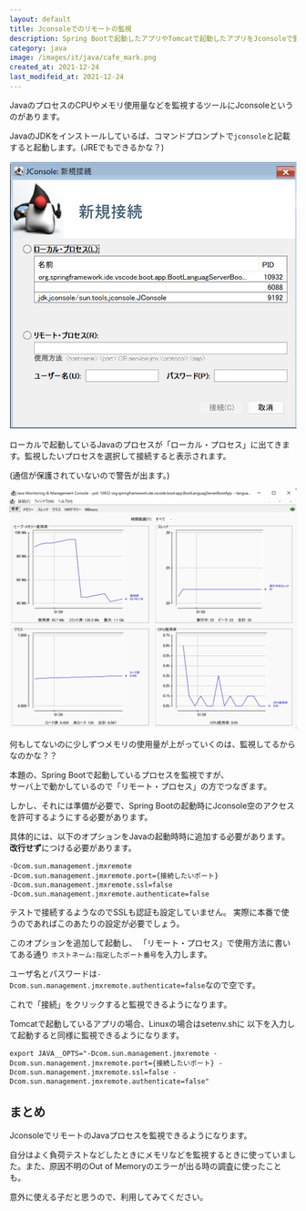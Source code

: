 ```yaml
---
layout: default
title: Jconsoleでのリモートの監視
description: Spring Bootで起動したアプリやTomcatで起動したアプリをJconsoleで監視する方法を記載します。
category: java
image: /images/it/java/cafe_mark.png
created_at: 2021-12-24
last_modifeid_at: 2021-12-24
---
```


JavaのプロセスのCPUやメモリ使用量などを監視するツールにJconsoleというのがあります。

JavaのJDKをインストールしているば、コマンドプロンプトで`jconsole`と記載すると起動します。(JREでもできるかな？)

![Jconsole Start menue](/images/it/java/JconsoleStart.png)

ローカルで起動しているJavaのプロセスが「ローカル・プロセス」に出てきます。監視したいプロセスを選択して接続すると表示されます。

(通信が保護されていないので警告が出ます。)

![Jconsole Graph](/images/it/java/JconsoleGraph.png)

何もしてないのに少しずつメモリの使用量が上がっていくのは、監視してるからなのかな？？

本題の、Spring Bootで起動しているプロセスを監視ですが、  
サーバ上で動かしているので「リモート・プロセス」の方でつなぎます。

しかし、それには準備が必要で、Spring Bootの起動時にJconsole空のアクセスを許可するようにする必要があります。

具体的には、以下のオプションをJavaの起動時時に追加する必要があります。
**改行せず**につける必要があります。

```Shell
-Dcom.sun.management.jmxremote
-Dcom.sun.management.jmxremote.port={接続したいポート}
-Dcom.sun.management.jmxremote.ssl=false
-Dcom.sun.management.jmxremote.authenticate=false
```

テストで接続するようなのでSSLも認証も設定していません。
実際に本番で使うのであればこのあたりの設定が必要でしょう。

このオプションを追加して起動し、
「リモート・プロセス」で使用方法に書いてある通り
`ホストネーム:指定したポート番号`を入力します。

ユーザ名とパスワードは`-Dcom.sun.management.jmxremote.authenticate=false`なので空です。

これで「接続」をクリックすると監視できるようになります。

Tomcatで起動しているアプリの場合、Linuxの場合はsetenv.shに
以下を入力して起動すると同様に監視できるようになります。

```Shell
export JAVA__OPTS="-Dcom.sun.management.jmxremote -Dcom.sun.management.jmxremote.port={接続したいポート} -Dcom.sun.management.jmxremote.ssl=false -Dcom.sun.management.jmxremote.authenticate=false"
```

## まとめ

JconsoleでリモートのJavaプロセスを監視できるようになります。

自分はよく負荷テストなどしたときにメモリなどを監視するときに使っていました。また、原因不明のOut of Memoryのエラーが出る時の調査に使ったことも。

意外に使える子だと思うので、利用してみてください。